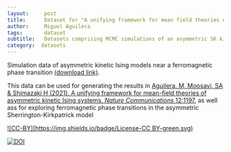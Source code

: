```yaml
---
layout:     post
title:      Dataset for "A unifying framework for mean field theories of asymmetric kinetic Ising systems"
author:     Miguel Aguilera
tags:       dataset
subtitle:   Datasets comprising MCMC simulations of an asymmetric SK kinetic Ising model
category:  datasets
---
```

<!-- Start Writing Below in Markdown -->

Simulation data of asymmetric kinetic Ising models near a ferromagnetic phase transition [(download link)](https://zenodo.org/record/4318983). 

This data can be used for generating the results in [Aguilera, M, Moosavi, SA & Shimazaki H (2021). A unifying framework for mean-field theories of asymmetric kinetic Ising systems. *Nature Communications* 12:1197](https://www.nature.com/articles/s41467-021-20890-5), as well ass for exploring ferromagnetic phase transitions in the asymmetric Sherrington-Kirkpatrick model

[![CC-BY](https://img.shields.io/badge/License-CC BY-green.svg)](https://creativecommons.org/licenses/by/4.0/legalcode)

[![DOI](https://img.shields.io/badge/DOI-10.5281/zenodo.4318983-blue.svg)](https://doi.org/10.5281/zenodo.4318983)
